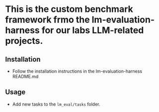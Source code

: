 # This is the custom benchmark framework frmo the lm-evaluation-harness for our labs LLM-related projects.

## Installation
- Follow the installation instructions in the lm-evaluation-harness README.md

## Usage
- Add new tasks to the `lm_eval/tasks` folder.